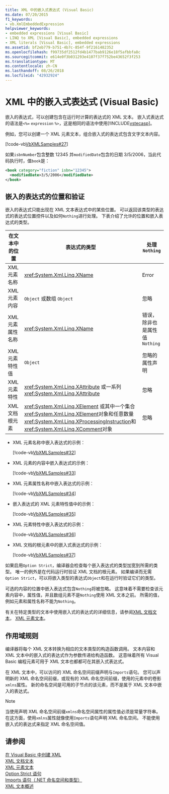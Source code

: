 ```yaml
---
title: XML 中的嵌入式表达式 (Visual Basic)
ms.date: 07/20/2015
f1_keywords:
- vb.XmlEmbeddedExpression
helpviewer_keywords:
- embedded expressions [Visual Basic]
- LINQ to XML [Visual Basic], embedded expressions
- XML literals [Visual Basic], embedded expressions
ms.assetid: bf2eb779-b751-4b7c-854f-9f2161482352
ms.openlocfilehash: f99735df2512fd4b1477bab9126e18f5afbbfa8c
ms.sourcegitcommit: e614e0f3b031293e4107f37f752be43652f3f253
ms.translationtype: MT
ms.contentlocale: zh-CN
ms.lasthandoff: 08/26/2018
ms.locfileid: "42932924"
---
```

# <a name="embedded-expressions-in-xml-visual-basic"></a>XML 中的嵌入式表达式 (Visual Basic)
嵌入的表达式，可以创建包含在运行时计算的表达式的 XML 文本。 嵌入式表达式的语法是`<%=` `expression` `%>`，这是相同的语法中使用[!INCLUDE[vstecasp](~/includes/vstecasp-md.md)]。  
  
 例如，您可以创建一个 XML 元素文本，组合嵌入式的表达式包含文字文本内容。  
  
 [!code-vb[VbXMLSamples#27](../../../../visual-basic/language-reference/operators/codesnippet/VisualBasic/embedded-expressions-in-xml_1.vb)]  
  
 如果`isbnNumber`包含整数 12345 并`modifiedDate`包含的日期 3/5/2006，当此代码执行时，值`book`是：  
  
```xml  
<book category="fiction" isbn="12345">  
  <modifiedDate>3/5/2006</modifiedDate>  
</book>  
```  
  
## <a name="embedded-expression-location-and-validation"></a>嵌入的表达式的位置和验证  
 嵌入的表达式只能出现在 XML 文本表达式中的某些位置。 可以返回该类型的表达式的表达式位置控件以及如何`Nothing`进行处理。 下表介绍了允许的位置和嵌入表达式的类型。  
  
|在文本中的位置|表达式的类型|处理 `Nothing`|  
|---|---|---|  
|XML 元素名称|<xref:System.Xml.Linq.XName>|Error|  
|XML 元素内容|`Object` 或数组 `Object`|忽略|  
|XML 元素属性名称|<xref:System.Xml.Linq.XName>|错误，除非也是属性值 `Nothing`|  
|XML 元素特性值|`Object`|忽略的属性声明|  
|XML 元素特性|<xref:System.Xml.Linq.XAttribute> 或一系列 <xref:System.Xml.Linq.XAttribute>|忽略|  
|XML 文档根元素|<xref:System.Xml.Linq.XElement> 或其中一个集合<xref:System.Xml.Linq.XElement>对象和任意数量<xref:System.Xml.Linq.XProcessingInstruction>和<xref:System.Xml.Linq.XComment>对象|忽略|  
  
-   XML 元素名称中嵌入表达式的示例：  
  
     [!code-vb[VbXMLSamples#32](../../../../visual-basic/language-reference/operators/codesnippet/VisualBasic/embedded-expressions-in-xml_2.vb)]  
  
-   XML 元素的内容中嵌入表达式的示例：  
  
     [!code-vb[VbXMLSamples#33](../../../../visual-basic/language-reference/operators/codesnippet/VisualBasic/embedded-expressions-in-xml_3.vb)]  
  
-   XML 元素属性名称中嵌入表达式的示例：  
  
     [!code-vb[VbXMLSamples#34](../../../../visual-basic/language-reference/operators/codesnippet/VisualBasic/embedded-expressions-in-xml_4.vb)]  
  
-   嵌入表达式的 XML 元素特性值中的示例：  
  
     [!code-vb[VbXMLSamples#35](../../../../visual-basic/language-reference/operators/codesnippet/VisualBasic/embedded-expressions-in-xml_5.vb)]  
  
-   XML 元素特性中嵌入表达式的示例：  
  
     [!code-vb[VbXMLSamples#36](../../../../visual-basic/language-reference/operators/codesnippet/VisualBasic/embedded-expressions-in-xml_6.vb)]  
  
-   XML 文档的根元素中的嵌入式表达式的示例：  
  
     [!code-vb[VbXMLSamples#37](../../../../visual-basic/language-reference/operators/codesnippet/VisualBasic/embedded-expressions-in-xml_7.vb)]  
  
 如果启用`Option Strict`，编译器会检查每个嵌入表达式的类型加宽到所需的类型。 唯一的例外是在代码运行时验证 XML 文档的根元素。 如果编译而无需`Option Strict`，可以将嵌入类型的表达式`Object`和在运行时验证它们的类型。  
  
 可选的内容的位置中嵌入表达式包含`Nothing`将被忽略。 这意味着不需要检查该元素内容中，属性值，并且数组元素不是`Nothing`使用 XML 文本之前。 所需的值，例如元素和属性名称不能为`Nothing`。  
  
 有关在特定类型的文本中使用嵌入式的表达式的详细信息，请参阅[XML 文档文本](../../../../visual-basic/language-reference/xml-literals/xml-document-literal.md)， [XML 元素文本](../../../../visual-basic/language-reference/xml-literals/xml-element-literal.md)。  
  
## <a name="scoping-rules"></a>作用域规则  
 编译器将每个 XML 文本转换为相应的文本类型的构造函数调用。 文本内容和 XML 文本中的嵌入式的表达式作为参数传递给构造函数。 这意味着所有 Visual Basic 编程元素可用于 XML 文本也都都可在其嵌入式表达式。  
  
 在 XML 文本中，可以访问的 XML 命名空间前缀声明与`Imports`语句。 您可以声明新的 XML 命名空间前缀，或现有的 XML 命名空间前缀，使用的元素中的卷影`xmlns`属性。 新的命名空间是可用的子节点的该元素，而不是属于 XML 文本中嵌入的表达式。  
  
> [!NOTE]
>  当使用声明 XML 命名空间前缀`xmlns`命名空间属性的属性值必须是常量字符串。 在这方面，使用`xmlns`属性就像使用`Imports`语句声明 XML 命名空间。 不能使用嵌入式的表达式来指定 XML 命名空间值。  
  
## <a name="see-also"></a>请参阅  
 [在 Visual Basic 中创建 XML](../../../../visual-basic/programming-guide/language-features/xml/creating-xml.md)  
 [XML 文档文本](../../../../visual-basic/language-reference/xml-literals/xml-document-literal.md)  
 [XML 元素文本](../../../../visual-basic/language-reference/xml-literals/xml-element-literal.md)  
 [Option Strict 语句](../../../../visual-basic/language-reference/statements/option-strict-statement.md)  
 [Imports 语句（.NET 命名空间和类型）](../../../../visual-basic/language-reference/statements/imports-statement-net-namespace-and-type.md)  
 [XML 文本概述](../../../../visual-basic/programming-guide/language-features/xml/xml-literals-overview.md)
